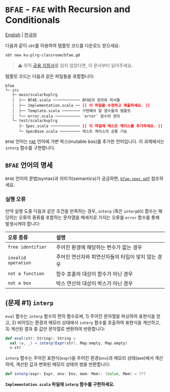 # `BFAE` - `FAE` with Recursion and Conditionals

[English](./README.md) | [한국어](./README.ko.md)

다음과 같이 `sbt`를 이용하여 템플릿 코드를 다운로드 받으세요:
```bash
sbt new ku-plrg-classroom/bfae.g8
```

> :warning: 아직 [공용 지침서](https://github.com/ku-plrg-classroom/docs/blob/main/README.ko.md)를 읽지 않았다면, 이 문서부터 읽어주세요.

템플릿 코드는 다음과 같은 파일들을 포함합니다:
<pre><code>bfae
└─ src
   ├─ main/scala/kuplrg
   │  ├── BFAE.scala ──────────── BFAE의 정의와 파서들
   │  ├── Implementation.scala ── <b style='color:red;'>[[ 이 파일을 수정하고 제출하세요. ]]</b>
   │  ├── Template.scala ──────── 구현해야 할 함수들의 템플릿
   │  └── error.scala ─────────── `error` 함수의 정의
   └─ test/scala/kuplrg
      ├─ Spec.scala ───────────── <b style='color:red;'>[[ 이 파일에 테스트 케이스를 추가하세요. ]]</b>
      └─ SpecBase.scala ───────── 테스트 케이스의 공통 기능</code></pre>

`BFAE` 언어는 [`FAE`](../fae/README.ko.md) 언어에 가변 박스(mutable box)를
추가한 언어입니다. 이 과제에서는 `interp` 함수를 구현합니다.

## `BFAE` 언어의 명세

`BFAE` 언어의 문법(syntax)과 의미가(semantics)가 궁금하면,
[`bfae-spec.pdf`](./bfae-spec.pdf) 참조하세요.


### 실행 오류

만약 실행 도중 다음과 같은 조건을 만족하는 경우, `interp` (혹은 `interpDS`)
함수는 해당하는 오류의 종류를 포함하는 문자열을 메세지로 가지는 오류를 `error`
함수를 통해 발생시켜야 합니다:

| 오류 종류 | 설명 |
|:---------|:-----|
| `free identifier` | 주어진 환경에 해당하는 변수가 없는 경우 |
| `invalid operation` | 주어진 연산자와 피연산자들의 타입이 맞지 않는 경우 |
| `not a function` | 함수 호출의 대상이 함수가 아닌 경우 |
| `not a box` | 박스 연산의 대상이 박스가 아닌 경우 |

## (문제 #1) `interp`

`eval` 함수는 `interp` 함수의 편의 함수로써, 1) 주어진 문자열을 파싱하여 표현식을
얻고, 2) 비어있는 환경과 메모리 상태에서 `interp` 함수를 호출하여 표현식을
계산하고, 3) 계산된 결과 중 값만 문자열로 변환하여 반환합니다:

```scala
def eval(str: String): String =
  val (v, _) = interp(Expr(str), Map.empty, Map.empty)
  v.str
```

`interp` 함수는 주어진 표현식(`expr`)을 주어진 환경(`env`)과 메모리
상태(`mem`)에서 계산하여, 계산된 값과 변화된 메모리 상태의 쌍을 반환합니다:
```scala
def interp(expr: Expr, env: Env, mem: Mem): (Value, Mem) = ???
```
**`Implementation.scala` 파일에 `interp` 함수를 구현하세요.**
